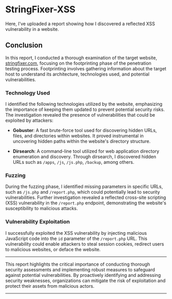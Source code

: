 # StringFixer-XSS
Here, I've uploaded a report showing how I discovered a reflected XSS vulnerability in a website.

## Conclusion

In this report, I conducted a thorough examination of the target website, [stringfixer.com](https://stringfixer.com/), focusing on the footprinting phase of the penetration testing process. Footprinting involves gathering information about the target host to understand its architecture, technologies used, and potential vulnerabilities.

### Technology Used

I identified the following technologies utilized by the website, emphasizing the importance of keeping them updated to prevent potential security risks. The investigation revealed the presence of vulnerabilities that could be exploited by attackers:

- **Gobuster**: A fast brute-force tool used for discovering hidden URLs, files, and directories within websites. It proved instrumental in uncovering hidden paths within the website's directory structure.

- **Dirsearch**: A command-line tool utilized for web application directory enumeration and discovery. Through dirsearch, I discovered hidden URLs such as `/apps`, `/js`, `/js.php`, `/backup`, among others.

### Fuzzing

During the fuzzing phase, I identified missing parameters in specific URLs, such as `/js.php` and `/report.php`, which could potentially lead to security vulnerabilities. Further investigation revealed a reflected cross-site scripting (XSS) vulnerability in the `/report.php` endpoint, demonstrating the website's susceptibility to malicious attacks.

### Vulnerability Exploitation

I successfully exploited the XSS vulnerability by injecting malicious JavaScript code into the `id` parameter of the `/report.php` URL. This vulnerability could enable attackers to steal session cookies, redirect users to malicious websites, or deface the website.

---

This report highlights the critical importance of conducting thorough security assessments and implementing robust measures to safeguard against potential vulnerabilities. By proactively identifying and addressing security weaknesses, organizations can mitigate the risk of exploitation and protect their assets from malicious actors.

---

